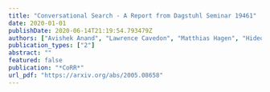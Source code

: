 ```yaml
---
title: "Conversational Search - A Report from Dagstuhl Seminar 19461"
date: 2020-01-01
publishDate: 2020-06-14T21:19:54.793479Z
authors: ["Avishek Anand", "Lawrence Cavedon", "Matthias Hagen", "Hideo Joho", "Mark Sanderson", "Benno Stein"]
publication_types: ["2"]
abstract: ""
featured: false
publication: "*CoRR*"
url_pdf: "https://arxiv.org/abs/2005.08658"
---
```



